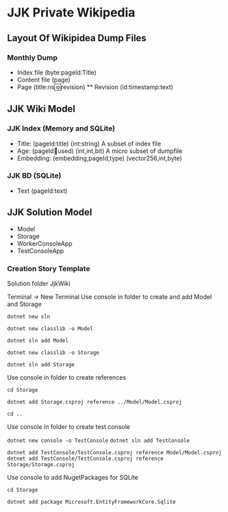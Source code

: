 # JJK Private Wikipedia

## Layout Of Wikipidea Dump Files

### Monthly Dump

* Index file (byte:pageId:Title)
* Content file (page)
* Page (title:ns:id:revision)
** Revision (id:timestamp:text)

## JJK Wiki Model

### JJK Index (Memory and SQLite)

* Title: (pageId:title) (int:string) A subset of index file
* Age: (pageId:date:used) (int,int,bit) A micro subset of dumpfile
* Embedding: (embedding,pageId,type) (vector256,int,byte)

### JJK BD (SQLite)

* Text (pageId:text)

## JJK Solution Model

* Model
* Storage
* WorkerConsoleApp
* TestConsoleApp

### Creation Story Template

Solution folder JjkWiki

Terminal -> New Terminal
Use console in folder to create and add Model and Storage

`dotnet new sln`

`dotnet new classlib -o Model`

`dotnet sln add Model`

`dotnet new classlib -o Storage`

`dotnet sln add Storage`

Use console in folder to create references

`cd Storage`

`dotnet add Storage.csproj reference ../Model/Model.csproj`

`cd ..`

Use console in folder to create test console

`dotnet new console -o TestConsole`
`dotnet sln add TestConsole`

`dotnet add TestConsole/TestConsole.csproj reference Model/Model.csproj`
`dotnet add TestConsole/TestConsole.csproj reference Storage/Storage.csproj`

Use console to add NugetPackages for SQLite

`cd Storage`

`dotnet add package Microsoft.EntityFrameworkCore.Sqlite`
